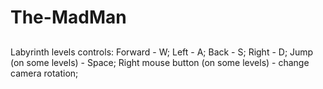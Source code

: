 # The-MadMan 
##
Labyrinth levels controls:
Forward - W;
Left - A;
Back - S;
Right - D;
Jump (on some levels) - Space;
Right mouse button (on some levels) - change camera rotation;
